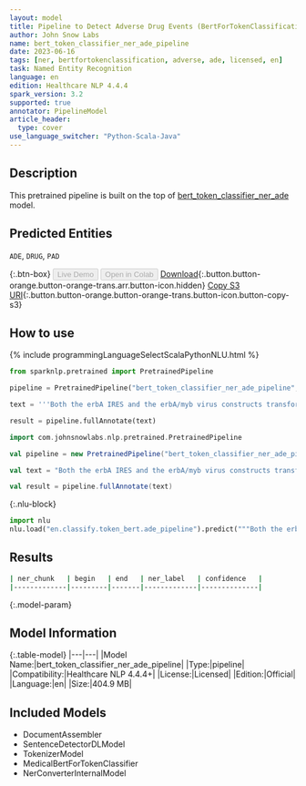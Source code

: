 ```yaml
---
layout: model
title: Pipeline to Detect Adverse Drug Events (BertForTokenClassification)
author: John Snow Labs
name: bert_token_classifier_ner_ade_pipeline
date: 2023-06-16
tags: [ner, bertfortokenclassification, adverse, ade, licensed, en]
task: Named Entity Recognition
language: en
edition: Healthcare NLP 4.4.4
spark_version: 3.2
supported: true
annotator: PipelineModel
article_header:
  type: cover
use_language_switcher: "Python-Scala-Java"
---
```


## Description

This pretrained pipeline is built on the top of [bert_token_classifier_ner_ade](https://nlp.johnsnowlabs.com/2022/01/04/bert_token_classifier_ner_ade_en.html) model.

## Predicted Entities

`ADE`, `DRUG`, `PAD`



{:.btn-box}
<button class="button button-orange" disabled>Live Demo</button>
<button class="button button-orange" disabled>Open in Colab</button>
[Download](https://s3.amazonaws.com/auxdata.johnsnowlabs.com/clinical/models/bert_token_classifier_ner_ade_pipeline_en_4.4.4_3.2_1686944306076.zip){:.button.button-orange.button-orange-trans.arr.button-icon.hidden}
[Copy S3 URI](s3://auxdata.johnsnowlabs.com/clinical/models/bert_token_classifier_ner_ade_pipeline_en_4.4.4_3.2_1686944306076.zip){:.button.button-orange.button-orange-trans.button-icon.button-copy-s3}

## How to use

<div class="tabs-box" markdown="1">
{% include programmingLanguageSelectScalaPythonNLU.html %}

```python
from sparknlp.pretrained import PretrainedPipeline

pipeline = PretrainedPipeline("bert_token_classifier_ner_ade_pipeline", "en", "clinical/models")

text = '''Both the erbA IRES and the erbA/myb virus constructs transformed erythroid cells after infection of bone marrow or blastoderm cultures. The erbA/myb IRES virus exhibited a 5-10-fold higher transformed colony forming efficiency than the erbA IRES virus in the blastoderm assay.'''

result = pipeline.fullAnnotate(text)
```
```scala
import com.johnsnowlabs.nlp.pretrained.PretrainedPipeline

val pipeline = new PretrainedPipeline("bert_token_classifier_ner_ade_pipeline", "en", "clinical/models")

val text = "Both the erbA IRES and the erbA/myb virus constructs transformed erythroid cells after infection of bone marrow or blastoderm cultures. The erbA/myb IRES virus exhibited a 5-10-fold higher transformed colony forming efficiency than the erbA IRES virus in the blastoderm assay."

val result = pipeline.fullAnnotate(text)
```


{:.nlu-block}
```python
import nlu
nlu.load("en.classify.token_bert.ade_pipeline").predict("""Both the erbA IRES and the erbA/myb virus constructs transformed erythroid cells after infection of bone marrow or blastoderm cultures. The erbA/myb IRES virus exhibited a 5-10-fold higher transformed colony forming efficiency than the erbA IRES virus in the blastoderm assay.""")
```

</div>



## Results

```bash
| ner_chunk   | begin   | end   | ner_label   | confidence   |
|-------------|---------|-------|-------------|--------------|
```

{:.model-param}
## Model Information

{:.table-model}
|---|---|
|Model Name:|bert_token_classifier_ner_ade_pipeline|
|Type:|pipeline|
|Compatibility:|Healthcare NLP 4.4.4+|
|License:|Licensed|
|Edition:|Official|
|Language:|en|
|Size:|404.9 MB|

## Included Models

- DocumentAssembler
- SentenceDetectorDLModel
- TokenizerModel
- MedicalBertForTokenClassifier
- NerConverterInternalModel